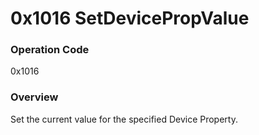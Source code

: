 # 0x1016 SetDevicePropValue

### Operation Code

0x1016

### Overview

Set the current value for the specified Device Property.
